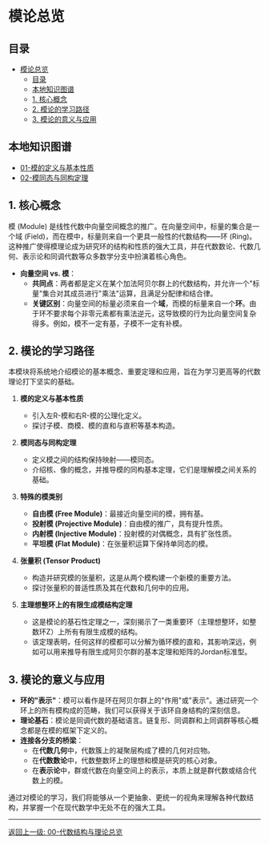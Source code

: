 # 模论总览

<!-- 本地目录区块 -->
## 目录

- [模论总览](#模论总览)
  - [目录](#目录)
  - [本地知识图谱](#本地知识图谱)
  - [1. 核心概念](#1-核心概念)
  - [2. 模论的学习路径](#2-模论的学习路径)
  - [3. 模论的意义与应用](#3-模论的意义与应用)

<!-- 本地知识图谱区块 -->
## 本地知识图谱

- [01-模的定义与基本性质](./01-模的定义与基本性质.md)
- [02-模同态与同构定理](./02-模同态与同构定理.md)

## 1. 核心概念

模 (Module) 是线性代数中向量空间概念的推广。在向量空间中，标量的集合是一个域 (Field)，而在模中，标量则来自一个更具一般性的代数结构——环 (Ring)。这种推广使得模理论成为研究环的结构和性质的强大工具，并在代数数论、代数几何、表示论和同调代数等众多数学分支中扮演着核心角色。

- **向量空间 vs. 模**：
  - **共同点**：两者都是定义在某个加法阿贝尔群上的代数结构，并允许一个"标量"集合对其成员进行"乘法"运算，且满足分配律和结合律。
  - **关键区别**：向量空间的标量必须来自一个**域**，而模的标量来自一个**环**。由于环不要求每个非零元素都有乘法逆元，这导致模的行为比向量空间复杂得多。例如，模不一定有基，子模不一定有补模。

## 2. 模论的学习路径

本模块将系统地介绍模论的基本概念、重要定理和应用，旨在为学习更高等的代数理论打下坚实的基础。

1. **模的定义与基本性质**
    - 引入左R-模和右R-模的公理化定义。
    - 探讨子模、商模、模的直和与直积等基本构造。

2. **模同态与同构定理**
    - 定义模之间的结构保持映射——模同态。
    - 介绍核、像的概念，并推导模的同构基本定理，它们是理解模之间关系的基础。

3. **特殊的模类别**
    - **自由模 (Free Module)**：最接近向量空间的模，拥有基。
    - **投射模 (Projective Module)**：自由模的推广，具有提升性质。
    - **内射模 (Injective Module)**：投射模的对偶概念，具有扩张性质。
    - **平坦模 (Flat Module)**：在张量积运算下保持单同态的模。

4. **张量积 (Tensor Product)**
    - 构造并研究模的张量积，这是从两个模构建一个新模的重要方法。
    - 探讨张量积的普适性质及其在代数和几何中的应用。

5. **主理想整环上的有限生成模结构定理**
    - 这是模论的基石性定理之一，深刻揭示了一类重要环（主理想整环，如整数环Z）上所有有限生成模的结构。
    - 该定理表明，任何这样的模都可以分解为循环模的直和，其影响深远，例如可以用来推导有限生成阿贝尔群的基本定理和矩阵的Jordan标准型。

## 3. 模论的意义与应用

- **环的"表示"**：模可以看作是环在阿贝尔群上的"作用"或"表示"。通过研究一个环上的所有模构成的范畴，我们可以获得关于该环自身结构的深刻信息。
- **理论基石**：模论是同调代数的基础语言。链复形、同调群和上同调群等核心概念都是在模的框架下定义的。
- **连接各分支的桥梁**：
  - 在**代数几何**中，代数簇上的凝聚层构成了模的几何对应物。
  - 在**代数数论**中，代数整数环上的理想和模是研究的核心对象。
  - 在**表示论**中，群或代数在向量空间上的表示，本质上就是群代数或结合代数上的模。

通过对模论的学习，我们将能够从一个更抽象、更统一的视角来理解各种代数结构，并掌握一个在现代数学中无处不在的强大工具。

---
[返回上一级: 00-代数结构与理论总览](../00-代数结构与理论总览.md)
